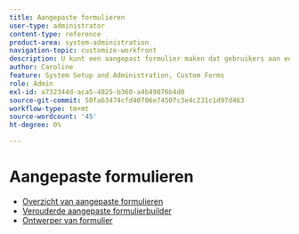 ```yaml
---
title: Aangepaste formulieren
user-type: administrator
content-type: reference
product-area: system-administration
navigation-topic: customize-workfront
description: U kunt een aangepast formulier maken dat gebruikers aan een Workfront-object kunnen koppelen. Gebruikers die aan het object werken, kunnen het aangepaste formulier invullen om informatie over het object te geven.
author: Caroline
feature: System Setup and Administration, Custom Forms
role: Admin
exl-id: a732344d-aca5-4825-b360-a4b49076b4d0
source-git-commit: 50fa63474cfd40706e74507c3e4c231c1d97d463
workflow-type: tm+mt
source-wordcount: '45'
ht-degree: 0%

---
```


# Aangepaste formulieren

* [Overzicht van aangepaste formulieren](../../../administration-and-setup/customize-workfront/create-manage-custom-forms/custom-forms-overview.md)
* [Verouderde aangepaste formulierbuilder](/help/quicksilver/administration-and-setup/customize-workfront/create-manage-custom-forms/use-the-custom-form-builder.md)
* [Ontwerper van formulier](/help/quicksilver/administration-and-setup/customize-workfront/create-manage-custom-forms/form-designer/form-designer-toc.md)

